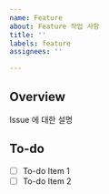 ```yaml
---
name: Feature
about: Feature 작업 사항
title: ''
labels: feature
assignees: ''

---
```


## Overview

Issue 에 대한 설명 

## To-do

- [ ] To-do Item 1
- [ ] To-do Item 2
